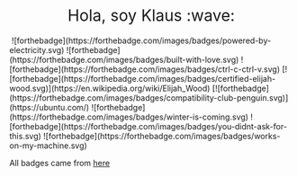 <h1 style="font-weight:normal" align="center">
  &nbsp;Hola, soy Klaus :wave:&nbsp;
</h1>

<img align="center">
![forthebadge](https://forthebadge.com/images/badges/powered-by-electricity.svg)
![forthebadge](https://forthebadge.com/images/badges/built-with-love.svg)
![forthebadge](https://forthebadge.com/images/badges/ctrl-c-ctrl-v.svg)
[![forthebadge](https://forthebadge.com/images/badges/certified-elijah-wood.svg)](https://en.wikipedia.org/wiki/Elijah_Wood)
[![forthebadge](https://forthebadge.com/images/badges/compatibility-club-penguin.svg)](https://ubuntu.com/)
![forthebadge](https://forthebadge.com/images/badges/winter-is-coming.svg)
![forthebadge](https://forthebadge.com/images/badges/you-didnt-ask-for-this.svg)
![forthebadge](https://forthebadge.com/images/badges/works-on-my-machine.svg)
</img>

All badges came from [here](https://forthebadge.com)

<!--
**klauswiese/klauswiese** is a ✨ _special_ ✨ repository because its `README.md` (this file) appears on your GitHub profile.
  [![forthebadge](https://forthebadge.com/images/badges/works-on-my-machine.svg)](https://forthebadge.com)
 [![forthebadge](https://forthebadge.com/images/badges/you-didnt-ask-for-this.svg)](https://forthebadge.com)
Here are some ideas to get you started:

- 🔭 I’m currently working on ...
- 🌱 I’m currently learning ...
- 👯 I’m looking to collaborate on ...
- 🤔 I’m looking for help with ...
- 💬 Ask me about ...
- 📫 How to reach me: ...
- 😄 Pronouns: ...
- ⚡ Fun fact: ...
-->

